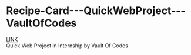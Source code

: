 # Recipe-Card---QuickWebProject---VaultOfCodes  
[LINK](https://karthiknambiar135.github.io/Recipe-Card---QuickWebProject---VaultOfCodes/)  
Quick Web Project in Internship by Vault Of Codes

